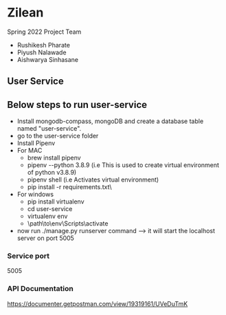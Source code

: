 # Zilean
Spring 2022 Project Team

- Rushikesh Pharate
- Piyush Nalawade
- Aishwarya Sinhasane

## User Service 
## Below steps to run user-service
  * Install mongodb-compass, mongoDB and create a database table named "user-service".
  * go to the user-service folder
  * Install Pipenv 
  * For MAC
      * brew install pipenv
      * pipenv --python 3.8.9 (i.e This is used to create virtual environment of python v3.8.9) 
      * pipenv shell (i.e Activates virtual environment) 
      * pip install -r requirements.txt\
  * For windows
      * pip install virtualenv
      * cd user-service
      * virtualenv env
      * \path\to\env\Scripts\activate 
* now run ./manage.py runserver command --> it will start the localhost server on port 5005

### Service port 

5005

### API Documentation

https://documenter.getpostman.com/view/19319161/UVeDuTmK



